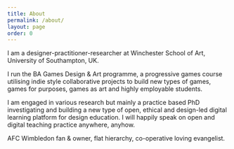 ```yaml
---
title: About
permalink: /about/
layout: page
order: 0
---
```


I am a designer-practitioner-researcher at Winchester School of Art, University of Southampton, UK. 

I run the BA Games Design &amp; Art programme, a progressive games course utilising indie style collaborative projects to build new types of games, games for purposes, games as art and highly employable students. 

I am engaged in various research but mainly a practice based PhD investigating and building a new type of open, ethical and design-led digital learning platform for design education. I will happily speak on open and digital teaching practice anywhere, anyhow. 

AFC Wimbledon fan &amp; owner, flat hierarchy, co-operative loving evangelist. 
